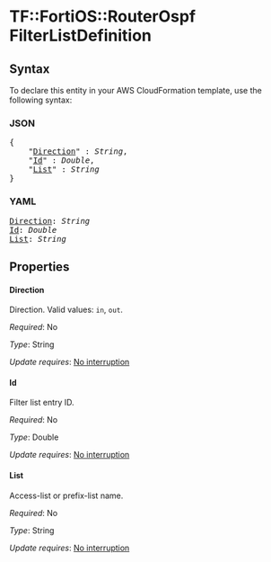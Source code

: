 # TF::FortiOS::RouterOspf FilterListDefinition

## Syntax

To declare this entity in your AWS CloudFormation template, use the following syntax:

### JSON

<pre>
{
    "<a href="#direction" title="Direction">Direction</a>" : <i>String</i>,
    "<a href="#id" title="Id">Id</a>" : <i>Double</i>,
    "<a href="#list" title="List">List</a>" : <i>String</i>
}
</pre>

### YAML

<pre>
<a href="#direction" title="Direction">Direction</a>: <i>String</i>
<a href="#id" title="Id">Id</a>: <i>Double</i>
<a href="#list" title="List">List</a>: <i>String</i>
</pre>

## Properties

#### Direction

Direction. Valid values: `in`, `out`.

_Required_: No

_Type_: String

_Update requires_: [No interruption](https://docs.aws.amazon.com/AWSCloudFormation/latest/UserGuide/using-cfn-updating-stacks-update-behaviors.html#update-no-interrupt)

#### Id

Filter list entry ID.

_Required_: No

_Type_: Double

_Update requires_: [No interruption](https://docs.aws.amazon.com/AWSCloudFormation/latest/UserGuide/using-cfn-updating-stacks-update-behaviors.html#update-no-interrupt)

#### List

Access-list or prefix-list name.

_Required_: No

_Type_: String

_Update requires_: [No interruption](https://docs.aws.amazon.com/AWSCloudFormation/latest/UserGuide/using-cfn-updating-stacks-update-behaviors.html#update-no-interrupt)

